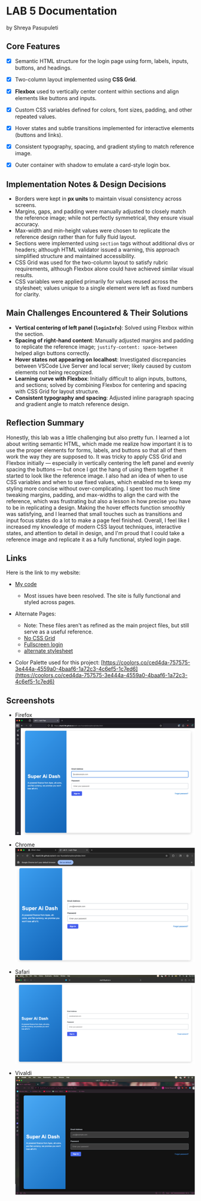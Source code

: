 # LAB 5 Documentation
by Shreya Pasupuleti

## Core Features
- [X] Semantic HTML structure for the login page using form, labels, inputs, buttons, and headings.  
- [X] Two-column layout implemented using **CSS Grid**.  
- [X] **Flexbox** used to vertically center content within sections and align elements like buttons and inputs.  
- [X] Custom CSS variables defined for colors, font sizes, padding, and other repeated values.  
- [X] Hover states and subtle transitions implemented for interactive elements (buttons and links).  
- [X] Consistent typography, spacing, and gradient styling to match reference image.  
- [X] Outer container with shadow to emulate a card-style login box.  


## Implementation Notes & Design Decisions
- Borders were kept in **px units** to maintain visual consistency across screens.  
- Margins, gaps, and padding were manually adjusted to closely match the reference image; while not perfectly symmetrical, they ensure visual accuracy.  
- Max-width and min-height values were chosen to replicate the reference design rather than for fully fluid layout.  
- Sections were implemented using `section` tags without additional divs or headers; although HTML validator issued a warning, this approach simplified structure and maintained accessibility.  
- CSS Grid was used for the two-column layout to satisfy rubric requirements, although Flexbox alone could have achieved similar visual results.  
- CSS variables were applied primarily for values reused across the stylesheet; values unique to a single element were left as fixed numbers for clarity.  


## Main Challenges Encountered & Their Solutions
- **Vertical centering of left panel (`loginInfo`)**: Solved using Flexbox within the section.  
- **Spacing of right-hand content**: Manually adjusted margins and padding to replicate the reference image; `justify-content: space-between` helped align buttons correctly.  
- **Hover states not appearing on localhost**: Investigated discrepancies between VSCode Live Server and local server; likely caused by custom elements not being recognized.  
- **Learning curve with Flexbox**: Initially difficult to align inputs, buttons, and sections; solved by combining Flexbox for centering and spacing with CSS Grid for layout structure.  
- **Consistent typography and spacing**: Adjusted inline paragraph spacing and gradient angle to match reference design.  


## Reflection Summary
Honestly, this lab was a little challenging but also pretty fun. I learned a lot about writing semantic HTML, which made me realize how important it is to use the proper elements for forms, labels, and buttons so that all of them work the way they are supposed to. It was tricky to apply CSS Grid and Flexbox initially — especially in vertically centering the left panel and evenly spacing the buttons — but once I got the hang of using them together it started to look like the reference image. I also had an idea of when to use CSS variables and when to use fixed values, which enabled me to keep my styling more concise without over-complicating. I spent too much time tweaking margins, padding, and max-widths to align the card with the reference, which was frustrating but also a lesson in how precise you have to be in replicating a design. Making the hover effects function smoothly was satisfying, and I learned that small touches such as transitions and input focus states do a lot to make a page feel finished. Overall, I feel like I increased my knowledge of modern CSS layout techniques, interactive states, and attention to detail in design, and I'm proud that I could take a reference image and replicate it as a fully functional, styled login page.

## Links
Here is the link to my website: 
- [My code](https://shp5238.github.io/lab5-css-foundations/docs/index.html)
    - Most issues have been resolved. The site is fully functional and styled across pages.

- Alternate Pages:
    - Note: These files aren't as refined as the main project files, but still serve as a useful reference.
    - [No CSS Grid](https://shp5238.github.io/lab5-css-foundations/docs/altLayouts/login_card_no_css_grid.html)
    - [Fullscreen login](https://shp5238.github.io/lab5-css-foundations/docs/altLayouts/login_fullscreen.html)
    - [alternate stylesheet](https://shp5238.github.io/lab5-css-foundations/docs/altLayouts/styles.css)

- Color Palette used for this project: 
   [https://coolors.co/ced4da-757575-3e444a-4559a0-4baaf6-1a72c3-4c6ef5-1c7ed6](https://coolors.co/ced4da-757575-3e444a-4559a0-4baaf6-1a72c3-4c6ef5-1c7ed6)

## Screenshots
- Firefox
  ![firefox](screenshots/lab5_firefox.png)

- Chrome
  ![chrome](screenshots/lab5_chrome.png)

- Safari
  ![safari](screenshots/lab5_safari.png)

- Vivaldi
  ![vivaldi](screenshots/lab5_vivaldi.png)

